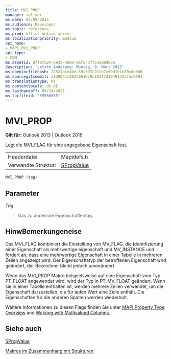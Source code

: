```yaml
---
title: MVI_PROP
manager: soliver
ms.date: 03/09/2015
ms.audience: Developer
ms.topic: reference
ms.prod: office-online-server
ms.localizationpriority: medium
api_name:
- MAPI.MVI_PROP
api_type:
- COM
ms.assetid: d7f07524-6935-4a60-aaf3-3f753ea8d86a
description: 'Letzte Änderung: Montag, 9. März 2015'
ms.openlocfilehash: 22521bce4bec39c3d7c21cb7c69d1e1e20cdb0d6
ms.sourcegitcommit: a1d9041c20256616c9c183f7d1049142a7ac6991
ms.translationtype: MT
ms.contentlocale: de-DE
ms.lasthandoff: 09/24/2021
ms.locfileid: "59556035"
---
```

# <a name="mvi_prop"></a>MVI_PROP

  
  
**Gilt für**: Outlook 2013 | Outlook 2016 
  
Legt die MVI_FLAG für eine angegebene Eigenschaft fest. 
  
|||
|:-----|:-----|
|Headerdatei  <br/> |Mapidefs.h  <br/> |
|Verwandte Struktur:  <br/> |[SPropValue](spropvalue.md) <br/> |
   
```cpp
MVI_PROP (tag)
```

## <a name="parameters"></a>Parameter

 _Tag_
  
> Das zu ändernde Eigenschaftentag.
    
## <a name="remarks"></a>HinwBemerkungeneise

Das MVI_FLAG kombiniert die Einstellung von MV_FLAG, die Identifizierung einer Eigenschaft als mehrwertige eigenschaft und MV_INSTANCE und fordert an, dass eine mehrwertige Eigenschaft in einer Tabelle in mehreren Zeilen angezeigt wird. Der Eigenschaftstyp der betroffenen Eigenschaft wird geändert, der Bezeichner bleibt jedoch unverändert. 
  
Wenn das MVI_PROP Makro beispielsweise auf eine Eigenschaft vom Typ PT_FLOAT angewendet wird, wird der Typ in PT_MV_FLOAT geändert. Wenn sie in einer Tabelle enthalten ist, werden mehrere Zeilen verwendet, um die Eigenschaft darzustellen, die für jeden Wert eine Zeile enthält. Die Eigenschaften für die anderen Spalten werden wiederholt. 
  
Weitere Informationen zu diesen Flags finden Sie unter [MAPI Property Type Overview](mapi-property-type-overview.md) and [Working with Multivalued Columns](working-with-multivalued-columns.md).
  
## <a name="see-also"></a>Siehe auch



[SPropValue](spropvalue.md)


[Makros im Zusammenhang mit Strukturen](macros-related-to-structures.md)

